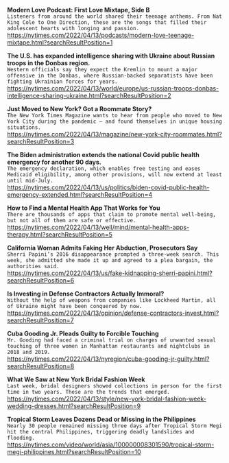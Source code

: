 **Modern Love Podcast: First Love Mixtape, Side B**\
`Listeners from around the world shared their teenage anthems. From Nat King Cole to One Direction, these are the songs that filled their adolescent hearts with longing and passion.`\
https://nytimes.com/2022/04/13/podcasts/modern-love-teenage-mixtape.html?searchResultPosition=1

**The U.S. has expanded intelligence sharing with Ukraine about Russian troops in the Donbas region.**\
`Western officials say they expect the Kremlin to mount a major offensive in the Donbas, where Russian-backed separatists have been fighting Ukrainian forces for years.`\
https://nytimes.com/2022/04/13/world/europe/us-russian-troops-donbas-intelligence-sharing-ukraine.html?searchResultPosition=2

**Just Moved to New York? Got a Roommate Story?**\
`The New York Times Magazine wants to hear from people who moved to New York City during the pandemic — and found themselves in unique housing situations.`\
https://nytimes.com/2022/04/13/magazine/new-york-city-roommates.html?searchResultPosition=3

**The Biden administration extends the national Covid public health emergency for another 90 days.**\
`The emergency declaration, which enables free testing and eases Medicaid eligibility, among other provisions, will now extend at least until mid-July.`\
https://nytimes.com/2022/04/13/us/politics/biden-covid-public-health-emergency-extended.html?searchResultPosition=4

**How to Find a Mental Health App That Works for You**\
`There are thousands of apps that claim to promote mental well-being, but not all of them are safe or effective.`\
https://nytimes.com/2022/04/13/well/mind/mental-health-apps-therapy.html?searchResultPosition=5

**California Woman Admits Faking Her Abduction, Prosecutors Say**\
`Sherri Papini’s 2016 disappearance prompted a three-week search. This week, she admitted she made it up and agreed to a plea bargain, the authorities said.`\
https://nytimes.com/2022/04/13/us/fake-kidnapping-sherri-papini.html?searchResultPosition=6

**Is Investing in Defense Contractors Actually Immoral?**\
`Without the help of weapons from companies like Lockheed Martin, all of Ukraine might have been conquered by now.`\
https://nytimes.com/2022/04/13/opinion/defense-contractors-invest.html?searchResultPosition=7

**Cuba Gooding Jr. Pleads Guilty to Forcible Touching**\
`Mr. Gooding had faced a criminal trial on charges of unwanted sexual touching of three women in Manhattan restaurants and nightclubs in 2018 and 2019.`\
https://nytimes.com/2022/04/13/nyregion/cuba-gooding-jr-guilty.html?searchResultPosition=8

**What We Saw at New York Bridal Fashion Week**\
`Last week, bridal designers showed collections in person for the first time in two years. These are the trends that emerged.`\
https://nytimes.com/2022/04/13/style/new-york-bridal-fashion-week-wedding-dresses.html?searchResultPosition=9

**Tropical Storm Leaves Dozens Dead or Missing in the Philippines**\
`Nearly 30 people remained missing three days after Tropical Storm Megi hit the central Philippines, triggering deadly landslides and flooding.`\
https://nytimes.com/video/world/asia/100000008301590/tropical-storm-megi-philippines.html?searchResultPosition=10

